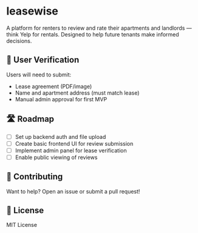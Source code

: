 # leasewise
A platform for renters to review and rate their apartments and landlords — think Yelp for rentals. Designed to help future tenants make informed decisions.
## 🔐 User Verification

Users will need to submit:
- Lease agreement (PDF/image)
- Name and apartment address (must match lease)
- Manual admin approval for first MVP

## 🛣️ Roadmap

- [ ] Set up backend auth and file upload
- [ ] Create basic frontend UI for review submission
- [ ] Implement admin panel for lease verification
- [ ] Enable public viewing of reviews

## 🤝 Contributing

Want to help? Open an issue or submit a pull request!

## 📜 License

MIT License
